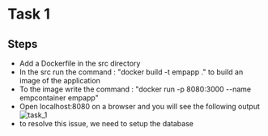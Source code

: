 # Task 1

## Steps
 - Add a Dockerfile in the src directory
 - In the src run the command : "docker build -t empapp ." to build an image of the application
 - To the image write the command : "docker run -p 8080:3000 --name empcontainer empapp"
 - Open localhost:8080 on a browser and you will see the following output
 ![task_1](https://user-images.githubusercontent.com/78261857/229221543-d3281c56-322d-47af-8d7d-4c70b80819f6.png)
 - to resolve this issue, we need to setup the database
